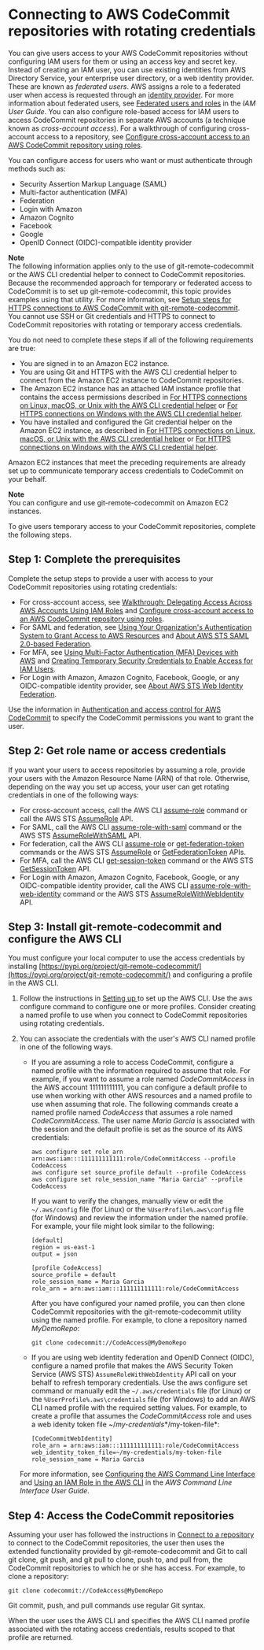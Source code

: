 # Connecting to AWS CodeCommit repositories with rotating credentials<a name="temporary-access"></a>

You can give users access to your AWS CodeCommit repositories without configuring IAM users for them or using an access key and secret key\.  Instead of creating an IAM user, you can use existing identities from AWS Directory Service, your enterprise user directory, or a web identity provider\. These are known as *federated users*\. AWS assigns a role to a federated user when access is requested through an [identity provider](https://docs.aws.amazon.com/IAM/latest/UserGuide/id_roles_providers.html)\. For more information about federated users, see [Federated users and roles](https://docs.aws.amazon.com/IAM/latest/UserGuide/introduction_access-management.html#intro-access-roles) in the *IAM User Guide*\. You can also configure role\-based access for IAM users to access CodeCommit repositories in separate AWS accounts \(a technique known as *cross\-account access*\)\. For a walkthrough of configuring cross\-account access to a repository, see [Configure cross\-account access to an AWS CodeCommit repository using roles](cross-account.md)\. 

You can configure access for users who want or must authenticate through methods such as:
+ Security Assertion Markup Language \(SAML\)
+ Multi\-factor authentication \(MFA\)
+ Federation
+ Login with Amazon
+ Amazon Cognito
+ Facebook
+ Google
+ OpenID Connect \(OIDC\)\-compatible identity provider

**Note**  
The following information applies only to the use of git\-remote\-codecommit or the AWS CLI credential helper to connect to CodeCommit repositories\. Because the recommended approach for temporary or federated access to CodeCommit is to set up git\-remote\-codecommit, this topic provides examples using that utility\. For more information, see [Setup steps for HTTPS connections to AWS CodeCommit with git\-remote\-codecommit](setting-up-git-remote-codecommit.md)\.   
You cannot use SSH or Git credentials and HTTPS to connect to CodeCommit repositories with rotating or temporary access credentials\. 

You do not need to complete these steps if all of the following requirements are true:
+ You are signed in to an Amazon EC2 instance\.
+ You are using Git and HTTPS with the AWS CLI credential helper to connect from the Amazon EC2 instance to CodeCommit repositories\.
+ The Amazon EC2 instance has an attached IAM instance profile that contains the access permissions described in [For HTTPS connections on Linux, macOS, or Unix with the AWS CLI credential helper](setting-up-https-unixes.md) or [For HTTPS connections on Windows with the AWS CLI credential helper](setting-up-https-windows.md)\.
+ You have installed and configured the Git credential helper on the Amazon EC2 instance, as described in [For HTTPS connections on Linux, macOS, or Unix with the AWS CLI credential helper](setting-up-https-unixes.md) or [For HTTPS connections on Windows with the AWS CLI credential helper](setting-up-https-windows.md)\.

Amazon EC2 instances that meet the preceding requirements are already set up to communicate temporary access credentials to CodeCommit on your behalf\.

**Note**  
You can configure and use git\-remote\-codecommit on Amazon EC2 instances\.

To give users temporary access to your CodeCommit repositories, complete the following steps\.



## Step 1: Complete the prerequisites<a name="temporary-access-prerequisites"></a>

Complete the setup steps to provide a user with access to your CodeCommit repositories using rotating credentials: 
+ For cross\-account access, see [Walkthrough: Delegating Access Across AWS Accounts Using IAM Roles](https://docs.aws.amazon.com/IAM/latest/UserGuide/roles-walkthrough-crossacct.html) and [Configure cross\-account access to an AWS CodeCommit repository using roles](cross-account.md)\.
+ For SAML and federation, see [ Using Your Organization's Authentication System to Grant Access to AWS Resources](https://docs.aws.amazon.com/STS/latest/UsingSTS/STSUseCases.html#IdentityBrokerApplication) and [About AWS STS SAML 2\.0\-based Federation](https://docs.aws.amazon.com/STS/latest/UsingSTS/CreatingSAML.html)\.
+ For MFA, see [Using Multi\-Factor Authentication \(MFA\) Devices with AWS](https://docs.aws.amazon.com/IAM/latest/UserGuide/Using_ManagingMFA.html) and [Creating Temporary Security Credentials to Enable Access for IAM Users](https://docs.aws.amazon.com/STS/latest/UsingSTS/CreatingSessionTokens.html)\.
+ For Login with Amazon, Amazon Cognito, Facebook, Google, or any OIDC\-compatible identity provider, see [About AWS STS Web Identity Federation](https://docs.aws.amazon.com/STS/latest/UsingSTS/web-identity-federation.html)\.

Use the information in [Authentication and access control for AWS CodeCommit](auth-and-access-control.md) to specify the CodeCommit permissions you want to grant the user\.

## Step 2: Get role name or access credentials<a name="temporary-access-get-credentials"></a>

If you want your users to access repositories by assuming a role, provide your users with the Amazon Resource Name \(ARN\) of that role\. Otherwise, depending on the way you set up access, your user can get rotating credentials in one of the following ways:
+ For cross\-account access, call the AWS CLI [assume\-role](https://docs.aws.amazon.com/cli/latest/reference/sts/assume-role.html) command or call the AWS STS [AssumeRole](https://docs.aws.amazon.com/STS/latest/APIReference/API_AssumeRole.html) API\.
+ For SAML, call the AWS CLI [assume\-role\-with\-saml](https://docs.aws.amazon.com/cli/latest/reference/sts/assume-role-with-saml.html) command or the AWS STS [AssumeRoleWithSAML](https://docs.aws.amazon.com/STS/latest/APIReference/API_AssumeRoleWithSAML.html) API\.
+ For federation, call the AWS CLI [assume\-role](https://docs.aws.amazon.com/cli/latest/reference/sts/assume-role.html) or [get\-federation\-token](https://docs.aws.amazon.com/cli/latest/reference/sts/get-federation-token.html) commands or the AWS STS [AssumeRole](https://docs.aws.amazon.com/STS/latest/APIReference/API_AssumeRole.html) or [GetFederationToken](https://docs.aws.amazon.com/STS/latest/APIReference/API_GetFederationToken.html) APIs\.
+ For MFA, call the AWS CLI [get\-session\-token](https://docs.aws.amazon.com/cli/latest/reference/sts/get-session-token.html) command or the AWS STS [GetSessionToken](https://docs.aws.amazon.com/STS/latest/APIReference/API_GetSessionToken.html) API\.
+ For Login with Amazon, Amazon Cognito, Facebook, Google, or any OIDC\-compatible identity provider, call the AWS CLI [assume\-role\-with\-web\-identity](https://docs.aws.amazon.com/cli/latest/reference/sts/assume-role-with-web-identity.html) command or the AWS STS [AssumeRoleWithWebIdentity](https://docs.aws.amazon.com/STS/latest/APIReference/API_AssumeRoleWithWebIdentity.html) API\.



## Step 3: Install git\-remote\-codecommit and configure the AWS CLI<a name="temporary-access-configure-credentials"></a>

You must configure your local computer to use the access credentials by installing [https://pypi.org/project/git-remote-codecommit/](https://pypi.org/project/git-remote-codecommit/) and configuring a profile in the AWS CLI\.

1. Follow the instructions in [Setting up ](setting-up.md) to set up the AWS CLI\. Use the aws configure command to configure one or more profiles\. Consider creating a named profile to use when you connect to CodeCommit repositories using rotating credentials\.

1. You can associate the credentials with the user's AWS CLI named profile in one of the following ways\. 
   + If you are assuming a role to access CodeCommit, configure a named profile with the information required to assume that role\. For example, if you want to assume a role named *CodeCommitAccess* in the AWS account 111111111111, you can configure a default profile to use when working with other AWS resources and a named profile to use when assuming that role\. The following commands create a named profile named *CodeAccess* that assumes a role named *CodeCommitAccess*\. The user name *Maria Garcia* is associated with the session and the default profile is set as the source of its AWS credentials:

     ```
     aws configure set role_arn arn:aws:iam:::111111111111:role/CodeCommitAccess --profile CodeAccess
     aws configure set source_profile default --profile CodeAccess
     aws configure set role_session_name "Maria Garcia" --profile CodeAccess
     ```

     If you want to verify the changes, manually view or edit the `~/.aws/config` file \(for Linux\) or the `%UserProfile%.aws\config` file \(for Windows\) and review the information under the named profile\. For example, your file might look similar to the following:

     ```
     [default]
     region = us-east-1
     output = json
     
     [profile CodeAccess]
     source_profile = default
     role_session_name = Maria Garcia
     role_arn = arn:aws:iam:::111111111111:role/CodeCommitAccess
     ```

      After you have configured your named profile, you can then clone CodeCommit repositories with the git\-remote\-codecommit utility using the named profile\. For example, to clone a repository named *MyDemoRepo*: 

     ```
     git clone codecommit://CodeAccess@MyDemoRepo
     ```
   + If you are using web identity federation and OpenID Connect \(OIDC\), configure a named profile that makes the AWS Security Token Service \(AWS STS\) `AssumeRoleWithWebIdentity` API call on your behalf to refresh temporary credentials\. Use the aws configure set command or manually edit the `~/.aws/credentials` file \(for Linux\) or the `%UserProfile%.aws\credentials` file \(for Windows\) to add an AWS CLI named profile with the required setting values\. For example, to create a profile that assumes the *CodeCommitAccess* role and uses a web idenity token file \~/*my\-credentials**/my\-token\-file*:

     ```
     [CodeCommitWebIdentity]
     role_arn = arn:aws:iam:::111111111111:role/CodeCommitAccess
     web_identity_token_file=~/my-credentials/my-token-file
     role_session_name = Maria Garcia
     ```

   For more information, see [Configuring the AWS Command Line Interface](https://docs.aws.amazon.com/cli/latest/userguide/cli-chap-getting-started.html) and [Using an IAM Role in the AWS CLI](https://docs.aws.amazon.com/cli/latest/userguide/cli-configure-role.html) in the *AWS Command Line Interface User Guide*\.

## Step 4: Access the CodeCommit repositories<a name="temporary-access-use-credentials"></a>

Assuming your user has followed the instructions in [Connect to a repository](how-to-connect.md) to connect to the CodeCommit repositories, the user then uses the extended functionality provided by git\-remote\-codecommit and Git to call git clone, git push, and git pull to clone, push to, and pull from, the CodeCommit repositories to which he or she has access\. For example, to clone a repository:

```
git clone codecommit://CodeAccess@MyDemoRepo
```

Git commit, push, and pull commands use regular Git syntax\. 

When the user uses the AWS CLI and specifies the AWS CLI named profile associated with the rotating access credentials, results scoped to that profile are returned\.

